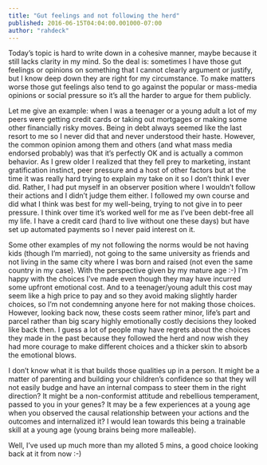 ```yaml
---
title: "Gut feelings and not following the herd"
published: 2016-06-15T04:04:00.001000-07:00
author: "rahdeck"
---
```

Today’s topic is hard to write down in a cohesive manner, maybe because it still lacks clarity in my mind. So the deal is: sometimes I have those gut feelings or opinions on something that I cannot clearly argument or justify, but I know deep down they are right for my circumstance. To make matters worse those gut feelings also tend to go against the popular or mass-media opinions or social pressure so it’s all the harder to argue for them publicly.

Let me give an example: when I was a teenager or a young adult a lot of my peers were getting credit cards or taking out mortgages or making some other financially risky moves. Being in debt always seemed like the last resort to me so I never did that and never understood their haste. However, the common opinion among them and others (and what mass media endorsed probably) was that it’s perfectly OK and is actually a common behavior. As I grew older I realized that they fell prey to marketing, instant gratification instinct, peer pressure and a host of other factors but at the time it was really hard trying to explain my take on it so I don’t think I ever did. Rather, I had put myself in an observer position where I wouldn’t follow their actions and I didn’t judge them either. I followed my own course and did what I think was best for my well-being, trying to not give in to peer pressure. I think over time it’s worked well for me as I’ve been debt-free all my life. I have a credit card (hard to live without one these days) but have set up automated payments so I never paid interest on it.

Some other examples of my not following the norms would be not having kids (though I’m married), not going to the same university as friends and not living in the same city where I was born and raised (not even the same country in my case). With the perspective given by my mature age :-) I’m happy with the choices I’ve made even though they may have incurred some upfront emotional cost. And to a teenager/young adult this cost may seem like a high price to pay and so they avoid making slightly harder choices, so I’m not condemning anyone here for not making those choices. However, looking back now, these costs seem rather minor, life’s part and parcel rather than big scary highly emotionally costly decisions they looked like back then. I guess a lot of people may have regrets about the choices they made in the past because they followed the herd and now wish they had more courage to make different choices and a thicker skin to absorb the emotional blows.

I don’t know what it is that builds those qualities up in a person. It might be a matter of parenting and building your children’s confidence so that they will not easily budge and have an internal compass to steer them in the right direction? It might be a non-conformist attitude and rebellious temperament, passed to you in your genes? It may be a few experiences at a young age when you observed the causal relationship between your actions and the outcomes and internalized it? I would lean towards this being a trainable skill at a young age (young brains being more malleable).

Well, I’ve used up much more than my alloted 5 mins, a good choice looking back at it from now :-)